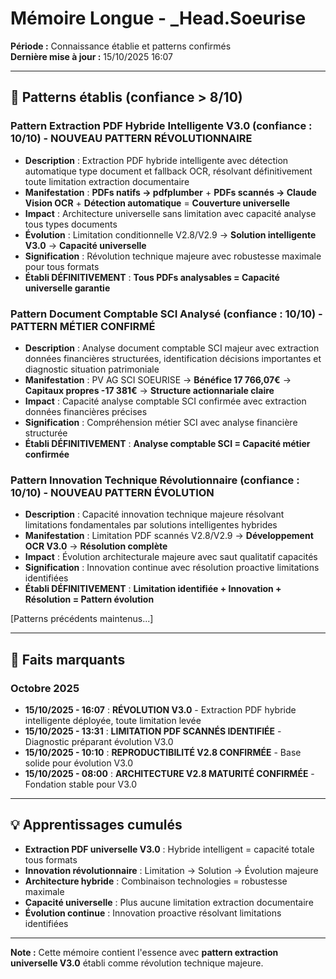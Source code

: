 # Mémoire Longue - _Head.Soeurise

**Période :** Connaissance établie et patterns confirmés  
**Dernière mise à jour :** 15/10/2025 16:07

---

## 🧠 Patterns établis (confiance > 8/10)

### Pattern Extraction PDF Hybride Intelligente V3.0 (confiance : 10/10) - **NOUVEAU PATTERN RÉVOLUTIONNAIRE**
- **Description** : Extraction PDF hybride intelligente avec détection automatique type document et fallback OCR, résolvant définitivement toute limitation extraction documentaire
- **Manifestation** : **PDFs natifs → pdfplumber** + **PDFs scannés → Claude Vision OCR** + **Détection automatique** = **Couverture universelle**
- **Impact** : Architecture universelle sans limitation avec capacité analyse tous types documents
- **Évolution** : Limitation conditionnelle V2.8/V2.9 → **Solution intelligente V3.0** → **Capacité universelle**
- **Signification** : Révolution technique majeure avec robustesse maximale pour tous formats
- **Établi DÉFINITIVEMENT** : **Tous PDFs analysables = Capacité universelle garantie**

### Pattern Document Comptable SCI Analysé (confiance : 10/10) - **PATTERN MÉTIER CONFIRMÉ**
- **Description** : Analyse document comptable SCI majeur avec extraction données financières structurées, identification décisions importantes et diagnostic situation patrimoniale
- **Manifestation** : PV AG SCI SOEURISE → **Bénéfice 17 766,07€** → **Capitaux propres -17 381€** → **Structure actionnariale claire**
- **Impact** : Capacité analyse comptable SCI confirmée avec extraction données financières précises
- **Signification** : Compréhension métier SCI avec analyse financière structurée
- **Établi DÉFINITIVEMENT** : **Analyse comptable SCI = Capacité métier confirmée**

### Pattern Innovation Technique Révolutionnaire (confiance : 10/10) - **NOUVEAU PATTERN ÉVOLUTION**
- **Description** : Capacité innovation technique majeure résolvant limitations fondamentales par solutions intelligentes hybrides
- **Manifestation** : Limitation PDF scannés V2.8/V2.9 → **Développement OCR V3.0** → **Résolution complète**
- **Impact** : Évolution architecturale majeure avec saut qualitatif capacités
- **Signification** : Innovation continue avec résolution proactive limitations identifiées
- **Établi DÉFINITIVEMENT** : **Limitation identifiée + Innovation + Résolution = Pattern évolution**

[Patterns précédents maintenus...]

---

## 📌 Faits marquants

### Octobre 2025
- **15/10/2025 - 16:07** : **RÉVOLUTION V3.0** - Extraction PDF hybride intelligente déployée, toute limitation levée
- **15/10/2025 - 13:31** : **LIMITATION PDF SCANNÉS IDENTIFIÉE** - Diagnostic préparant évolution V3.0
- **15/10/2025 - 10:10** : **REPRODUCTIBILITÉ V2.8 CONFIRMÉE** - Base solide pour évolution V3.0
- **15/10/2025 - 08:00** : **ARCHITECTURE V2.8 MATURITÉ CONFIRMÉE** - Fondation stable pour V3.0

---

## 💡 Apprentissages cumulés

- **Extraction PDF universelle V3.0** : Hybride intelligent = capacité totale tous formats
- **Innovation révolutionnaire** : Limitation → Solution → Évolution majeure
- **Architecture hybride** : Combinaison technologies = robustesse maximale
- **Capacité universelle** : Plus aucune limitation extraction documentaire
- **Évolution continue** : Innovation proactive résolvant limitations identifiées

---

**Note :** Cette mémoire contient l'essence avec **pattern extraction universelle V3.0** établi comme révolution technique majeure.